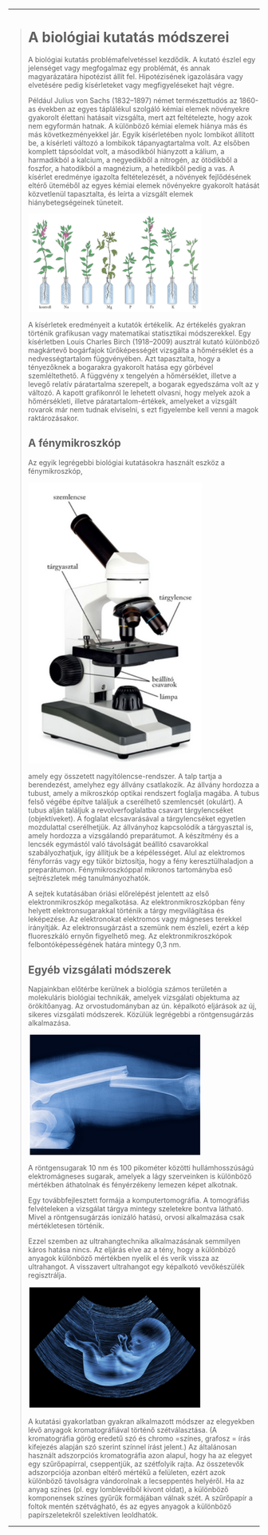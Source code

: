 
---

> # A biológiai kutatás módszerei
>
> A biológiai kutatás problémafelvetéssel kezdődik. A kutató észlel egy jelenséget vagy megfogalmaz egy problémát, és annak magyarázatára hipotézist állít fel. Hipotézisének igazolására vagy elvetésére pedig kísérleteket vagy megfigyeléseket hajt végre.
>
> Például Julius von Sachs (1832–1897) német természettudós az 1860-as években az egyes táplálékul szolgáló kémiai elemek növényekre gyakorolt élettani hatásait vizsgálta, mert azt feltételezte, hogy azok nem egyformán hatnak. A különböző kémiai elemek hiánya más és más következményekkel jár. Egyik kísérletében nyolc lombikot állított be, a kísérleti változó a lombikok tápanyagtartalma volt. Az elsőben komplett tápsóoldat volt, a másodikból hiányzott a kálium, a harmadikból a kalcium, a negyedikből a nitrogén, az ötödikből a foszfor, a hatodikból a magnézium, a hetedikből pedig a vas. A kísérlet eredménye igazolta feltételezését, a növények fejlődésének eltérő üteméből az egyes kémiai elemek növényekre gyakorolt hatását közvetlenül tapasztalta, és leírta a vizsgált elemek hiánybetegségeinek tüneteit.
>
> <img src='../images/biologia-kutatas-modszerei-001.png' width='348' alt='kutatás módszerei 001'>
>
> A kísérletek eredményeit a kutatók értékelik. Az értékelés gyakran történik grafikusan vagy matematikai statisztikai módszerekkel. Egy kísérletben Louis Charles Birch (1918–2009) ausztrál kutató különböző magkártevő bogárfajok tűrőképességét vizsgálta a hőmérséklet és a nedvességtartalom függvényében. Azt tapasztalta, hogy a tényezőknek a bogarakra gyakorolt hatása egy görbével szemléltethető. A függvény x tengelyén a hőmérséklet, illetve a levegő relatív páratartalma szerepelt, a bogarak egyedszáma volt az y változó. A kapott grafikonról le lehetett olvasni, hogy melyek azok a hőmérsékleti, illetve páratartalom-értékek, amelyeket a vizsgált rovarok már nem tudnak elviselni, s ezt figyelembe kell venni a magok raktározásakor.
>
> ## A fénymikroszkóp
>
> Az egyik legrégebbi biológiai kutatásokra használt eszköz a fénymikroszkóp,
>
> <img src='../images/biologia-kutatas-modszerei-002.png' width='348' alt='kutatás módszerei 002'>
>
> amely egy összetett nagyítólencse-rendszer. A talp tartja a berendezést, amelyhez egy állvány csatlakozik. Az állvány hordozza a tubust, amely a mikroszkóp optikai rendszert foglalja magába. A tubus felső végébe építve találjuk a cserélhető szemlencsét (okulárt). A tubus alján találjuk a revolverfoglalatba csavart tárgylencséket (objektíveket). A foglalat elcsavarásával a tárgylencséket egyetlen mozdulattal cserélhetjük. Az állványhoz kapcsolódik a tárgyasztal is, amely hordozza a vizsgálandó preparátumot. A készítmény és a lencsék egymástól való távolságát beállító csavarokkal szabályozhatjuk, így állítjuk be a képélességet. Alul az elektromos fényforrás vagy egy tükör biztosítja, hogy a fény keresztülhaladjon a preparátumon. Fénymikroszkóppal mikronos tartományba eső sejtrészletek még tanulmányozhatók.
>
> A sejtek kutatásában óriási előrelépést jelentett az első elektronmikroszkóp megalkotása. Az elektronmikroszkópban fény helyett elektronsugarakkal történik a tárgy megvilágítása és leképezése. Az elektronokat elektromos vagy mágneses terekkel irányítják. Az elektronsugárzást a szemünk nem észleli, ezért a kép fluoreszkáló ernyőn figyelhető meg. Az elektronmikroszkópok felbontóképességének határa mintegy 0,3 nm.
>
> ## Egyéb vizsgálati módszerek
>
> Napjainkban előtérbe kerülnek a biológia számos területén a molekuláris biológiai technikák, amelyek vizsgálati objektuma az örökítőanyag. Az orvostudományban az ún. képalkotó eljárások az új, sikeres vizsgálati módszerek. Közülük legrégebbi a röntgensugárzás alkalmazása.
>
> <img src='../images/biologia-kutatas-modszerei-003.png' width='348' alt='kutatás módszerei 003'>
>
> A röntgensugarak 10 nm és 100 pikométer közötti hullámhosszúságú elektromágneses sugarak, amelyek a lágy szerveinken is különböző mértékben áthatolnak és fényérzékeny lemezen képet alkotnak.
>
> Egy továbbfejlesztett formája a komputertomográfia. A tomográfiás felvételeken a vizsgálat tárgya mintegy szeletekre bontva látható. Mivel a röntgensugárzás ionizáló hatású, orvosi alkalmazása csak mértékletesen történik.
>
> Ezzel szemben az ultrahangtechnika alkalmazásának semmilyen káros hatása nincs. Az eljárás elve az a tény, hogy a különböző anyagok különböző mértékben nyelik el és verik vissza az ultrahangot. A visszavert ultrahangot egy képalkotó vevőkészülék regisztrálja.
>
> <img src='../images/biologia-kutatas-modszerei-004.png' width='348' alt='kutatás módszerei 004'>
>
> A kutatási gyakorlatban gyakran alkalmazott módszer az elegyekben lévő anyagok kromatográfiával történő szétválasztása. (A kromatográfia görög eredetű szó és chromo =színes, grafosz = írás kifejezés alapján szó szerint színnel írást jelent.) Az általánosan használt adszorpciós kromatográfia azon alapul, hogy ha az elegyet egy szűrőpapírral, cseppentjük, az szétfolyik rajta. Az összetevők adszorpciója azonban eltérő mértékű a felületen, ezért azok különböző távolságra vándorolnak a lecseppentés helyéről. Ha az anyag színes (pl. egy lomblevélből kivont oldat), a különböző komponensek színes gyűrűk formájában válnak szét. A szűrőpapír a foltok mentén szétvágható, és az egyes anyagok a különböző papírszeletekről szelektíven leoldhatók.

---